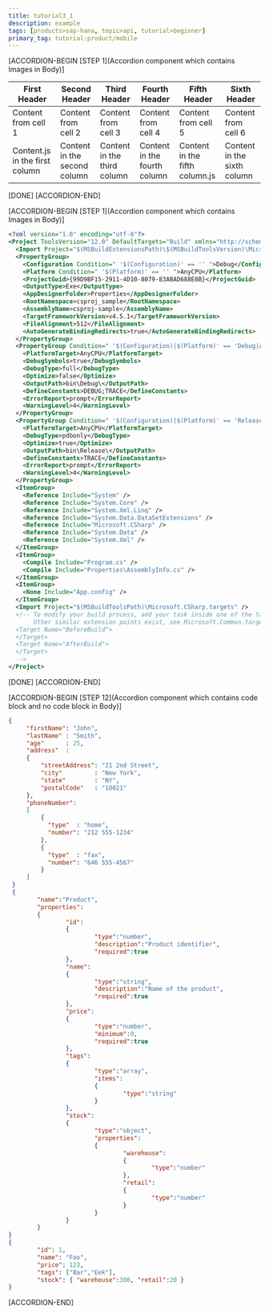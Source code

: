 ```yaml
---
title: tutorial3_1
description: example
tags: [products>sap-hana, topic>api, tutorial>beginner]
primary_tag: tutorial:product/mobile
---
```




[ACCORDION-BEGIN [STEP 1](Accordion component which contains Images in Body)]
    
First Header | Second Header | Third Header | Fourth Header | Fifth Header | Sixth Header
------------ | ------------- | ------------ | ------------- | -------------| -------------
Content from cell 1 | Content from cell 2 | Content from cell 3 | Content from cell 4 | Content from cell 5 | Content from cell 6
Content.js in the first column | Content in the second column | Content in the third column | Content in the fourth column | Content in the fifth column.js | Content in the sixth column

[DONE]
[ACCORDION-END]

[ACCORDION-BEGIN [STEP 1](Accordion component which contains Images in Body)]

```xml
<?xml version="1.0" encoding="utf-8"?>
<Project ToolsVersion="12.0" DefaultTargets="Build" xmlns="http://schemas.microsoft.com/developer/msbuild/2003">
  <Import Project="$(MSBuildExtensionsPath)\$(MSBuildToolsVersion)\Microsoft.Common.props" Condition="Exists('$(MSBuildExtensionsPath)\$(MSBuildToolsVersion)\Microsoft.Common.props')" />
  <PropertyGroup>
    <Configuration Condition=" '$(Configuration)' == '' ">Debug</Configuration>
    <Platform Condition=" '$(Platform)' == '' ">AnyCPU</Platform>
    <ProjectGuid>{99D9BF15-2911-4D10-8079-83ABAD688E8B}</ProjectGuid>
    <OutputType>Exe</OutputType>
    <AppDesignerFolder>Properties</AppDesignerFolder>
    <RootNamespace>csproj_sample</RootNamespace>
    <AssemblyName>csproj-sample</AssemblyName>
    <TargetFrameworkVersion>v4.5.1</TargetFrameworkVersion>
    <FileAlignment>512</FileAlignment>
    <AutoGenerateBindingRedirects>true</AutoGenerateBindingRedirects>
  </PropertyGroup>
  <PropertyGroup Condition=" '$(Configuration)|$(Platform)' == 'Debug|AnyCPU' ">
    <PlatformTarget>AnyCPU</PlatformTarget>
    <DebugSymbols>true</DebugSymbols>
    <DebugType>full</DebugType>
    <Optimize>false</Optimize>
    <OutputPath>bin\Debug\</OutputPath>
    <DefineConstants>DEBUG;TRACE</DefineConstants>
    <ErrorReport>prompt</ErrorReport>
    <WarningLevel>4</WarningLevel>
  </PropertyGroup>
  <PropertyGroup Condition=" '$(Configuration)|$(Platform)' == 'Release|AnyCPU' ">
    <PlatformTarget>AnyCPU</PlatformTarget>
    <DebugType>pdbonly</DebugType>
    <Optimize>true</Optimize>
    <OutputPath>bin\Release\</OutputPath>
    <DefineConstants>TRACE</DefineConstants>
    <ErrorReport>prompt</ErrorReport>
    <WarningLevel>4</WarningLevel>
  </PropertyGroup>
  <ItemGroup>
    <Reference Include="System" />
    <Reference Include="System.Core" />
    <Reference Include="System.Xml.Linq" />
    <Reference Include="System.Data.DataSetExtensions" />
    <Reference Include="Microsoft.CSharp" />
    <Reference Include="System.Data" />
    <Reference Include="System.Xml" />
  </ItemGroup>
  <ItemGroup>
    <Compile Include="Program.cs" />
    <Compile Include="Properties\AssemblyInfo.cs" />
  </ItemGroup>
  <ItemGroup>
    <None Include="App.config" />
  </ItemGroup>
  <Import Project="$(MSBuildToolsPath)\Microsoft.CSharp.targets" />
  <!-- To modify your build process, add your task inside one of the targets below and uncomment it. 
       Other similar extension points exist, see Microsoft.Common.targets.
  <Target Name="BeforeBuild">
  </Target>
  <Target Name="AfterBuild">
  </Target>
  -->
</Project>
```

[DONE]
[ACCORDION-END]
    
[ACCORDION-BEGIN [STEP 12](Accordion component which contains code block and no code block in Body)]

```json
{
     "firstName": "John",
     "lastName" : "Smith",
     "age"      : 25,
     "address"  :
     {
         "streetAddress": "21 2nd Street",
         "city"         : "New York",
         "state"        : "NY",
         "postalCode"   : "10021"
     },
     "phoneNumber":
     [
         {
           "type"  : "home",
           "number": "212 555-1234"
         },
         {
           "type"  : "fax",
           "number": "646 555-4567"
         }
     ]
 }
 {
        "name":"Product",
        "properties":
        {
                "id":
                {
                        "type":"number",
                        "description":"Product identifier",
                        "required":true
                },
                "name":
                {
                        "type":"string",
                        "description":"Name of the product",
                        "required":true
                },
                "price":
                {
                        "type":"number",
                        "minimum":0,
                        "required":true
                },
                "tags":
                {
                        "type":"array",
                        "items":
                        {
                                "type":"string"
                        }
                },
                "stock":
                {
                        "type":"object",
                        "properties":
                        {
                                "warehouse":
                                {
                                        "type":"number"
                                },
                                "retail":
                                {
                                        "type":"number"
                                }
                        }
                }
        }
}
{
        "id": 1,
        "name": "Foo",
        "price": 123,
        "tags": ["Bar","Eek"],
        "stock": { "warehouse":300, "retail":20 }
}
```
[ACCORDION-END]

